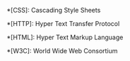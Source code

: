 *[CSS]: Cascading Style Sheets

*[HTTP]: Hyper Text Transfer Protocol

*[HTML]: Hyper Text Markup Language

*[W3C]: World Wide Web Consortium